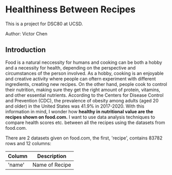 # Healthiness Between Recipes 

This is a project for DSC80 at UCSD.

Author: Victor Chen

## Introduction 

Food is a natural neccessity for humans and cooking can be both a hobby and a necessity for health, depending on the perspective and circumstances of the person involved. As a hobby, cooking is an enjoyable and creative activity where people can oftern experiment with different ingredients, creating new recipes. On the other hand, people cook to control their nutrition, making sure they get the right amount of protein, vitamins, and other essential nutrients. According to the Centers for Disease Control and Prevention (CDC), the prevalence of obesity among adults (aged 20 and older) in the United States was 41.9% in 2017-2020. With this information in mind, I wonder how **healthy in nutritional value are the recipes shown on food.com.** I want to use data analysis techniques to compare health scores etc. between all the recipes using the datasets from food.com.

There are 2 datasets given on food.com, the first, 'recipe', contains 83782 rows and 12 columns:

| Column      | Description | 
| ----------- | ----------- |
| 'name'      | Name of Recipe | 